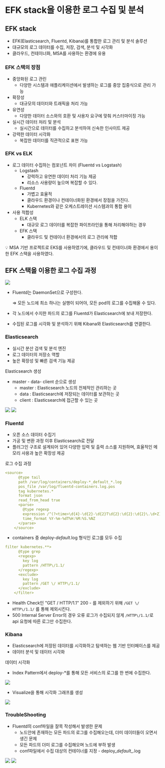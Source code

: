 # EFK stack을 이용한 로그 수집 및 분석

## EFK stack

- EFK(Elasticsearch, Fluentd, Kibana)를 통합한 로그 관리 및 분석 솔루션
- 대규모의 로그 데이터를 수집, 저장, 검색, 분석 및 시각화
- 클라우드, 컨테이너화, MSA를 사용하는 환경에 유용

### EFK 스택의 장점

- 중앙화된 로그 관린
    - 다양한 시스템과 애플리케이션에서 발생하는 로그를 중앙 집중식으로 관리 가능
- 확장성
    - 대규모의 데이터와 트래픽을 처리 가능
- 유연성
    - 다양한 데이터 소스와의 호환 및 사용자 요구에 맞춰 커스터마이징 가능
- 실시간 데이터 처리 및 분석
    - 실시간으로 데이터를 수집하고 분석하여 신속한 인사이트 제공
- 강력한 데이터 시각화
    - 복잡한 데이터를 직관적으로 표현 가능

### EFK vs ELK

- 로그 데이터 수집하는 컴포넌트 차이 (Fluentd vs Logstash)
    - Logstash
        - 강력하고 유연한 데이터 처리 기능 제공
        - 리소스 사용량이 높으며 복잡할 수 있다.
    - Fluentd
        - 가볍고 효율적
        - 클라우드 환경이나 컨테이너화된 환경에서 장점을 가진다.
        - Kubernetes와 같은 오케스트레이션 시스템과의 통합 용이
- 사용 적합성
    - ELK 스택
        - 대규모 로그 데이터를 복잡한 파이프라인을 통해 처리해야하는 경우
    - EFK 스택
        - 클라우드 및 컨테이너 환경에서의 로그 관리에 적합

<aside>
💡 MSA 기반 프로젝트로 EKS를 사용하였기에, 클라우드 및 컨테이너화 환경에서 용이한 EFK 스택을 사용하였다.

</aside>

## EFK 스택을 이용한 로그 수집 과정

<img src="sources/EFK 스택.png">

- Fluentd는 DaemonSet으로 구성한다.
    
    ⇒ 모든 노드에 최소 하나는 실행이 되어야, 모든 pod의 로그를 수집해올 수 있다.
    
- 각 노드에서 수지한 파드의 로그를 Fluentd가 Elasticsearch에 보내 저장한다.
- 수집된 로그를 시각화 및 분석하기 위해 Kibana와 Elasticsearch를 연결한다.

### Elasticsearch

- 실시간 분산 검색 및 분석 엔진
- 로그 데이터의 저장소 역할
- 높은 확장성 및 빠른 검색 기능 제공

Elasticsearch 생성

- master - data- client 순으로 생성
    - master : Elasticsearch 노드의 전체적인 관리하는 곳
    - data :  Elasticsearch에 저장되는 데이터를 보관하는 곳
    - client :  Elasticsearch에 접근할 수 있는 곳
<img src="sources/elastic1.png">
<img src="sources/elastic2.png">

### Fluentd

- 오픈 소스 데이터 수집기
- 가공 및 변환 과정 이후 Elasticsearch로 전달
- 플러그인 구조로 설계되어 있어 다양한 입력 및 출력 소스를 지원하며, 효율적인 메모리 사용과 높은 확장성 제공

로그 수집 과정

```yaml
<source>
      @type tail
      path /var/log/containers/deploy-*_default_*.log
      pos_file /var/log/fluentd-containers.log.pos
      tag kubernetes.*
      format json
      read_from_head true
      <parse>
        @type regexp
        expression /^(?<time>\d{4}-\d{2}-\d{2}T\d{2}:\d{2}:\d{2}\.\d+Z) (stderr|stdout) F (?<log>.*)$/
        time_format %Y-%m-%dT%H:%M:%S.%NZ
      </parse>
    </source>
```

- containers 중 deploy-*_default_*.log 형식인 로그를 모두 수집

```yaml
filter kubernetes.**>
      @type grep
      <regexp>
        key log
        pattern /HTTP\/1.1/
      </regexp>
      <exclude>
        key log
        pattern /GET \/ HTTP\/1.1/
      </exclude>    
    </filter>
```

- Health Check인 "GET / HTTP/1.1" 200 - 를 제외하기 위해 `/GET \/ HTTP\/1.1/` 를 통해 제외시킨다.
- 500 Internal Server Error의 경우 오류 로그가 수집되지 않게 `/HTTP\/1.1/`로 api 요청에 따른 로그만 수집한다.

### Kibana

- Elasticsearch에 저장된 데이터를 시각화하고 탐색하는 웹 기반 인터페이스를 제공
- 데이터 분석 및 데이터 시각화

데이터 시각화

- Index Pattern에서 deploy-*를 통해 모든 서비스의 로그를 한 번에 수집한다.

<img src="sources/kibana1.png">

- Visualize을 통해 시각화 그래프를 생성

<img src="sources/kibana2.png">

### TroubleShooting

- Fluentd의 conf파일을 잘목 작성해서 발생한 문제
    - 노드안에 존재하는 모든 파드의 로그를 수집해오는데, 더미 데이터들이 오면서 생긴 문제
    - 모든 파드의 더미 로그를 수집해오며 노드에 부하 발생
    - conf파일에서 수집 대상의 컨테이너를 지정 - deploy_*default*_.log
<img src="sources/efk부하1.png">
<img src="sources/efk부하2.png">